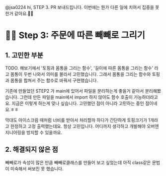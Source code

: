 @jsa0224
hi, STEP 3. PR 보내드립니다.
이번에는 뭔가 다른 일에 치여서 집중을 못 한거 같아요.😮‍💨

# 👨‍🔬 Step 3: 주문에 따른 빼빼로 그리기

## 1. 고민한 부분

TODO. 해보기에서 '토핑과 몸통을 그리는 함수', '길이에 따른 몸통을 그리는 함수' 라고 몸통이 두번 나와서 의미를 몰라서 고민했습니다. 그래서 몸통을 그리는 함수와 토핑과 몸통을 합쳐서 주는 함수로 바꿔서 구현했습니다.

기존에 만들었던 STEP2 가 main에 있어서 파일을 분리하는게 좋을거 같아서 분리해봤습니다. 그런데 만든 파일을 main에서 import 하지 않아도 함수 호출이 가능하더라고요. 지금은 이렇게 하는게 맞나 싶습니다. 고민했던 점이 아니라 고민하는 중인 점이네요.ㅎㅎ

막대도 아이스크림 때처럼 너비를 받아서 처리할까 하다가 간단하게 토핑크기가 1개라고 한정하고 고정 출력했는데요. 항상 고민입니다. 어디까지 생각하고 개발해야 오버엔지니어링을 방지할 수 있을까요.

## 2. 해결되지 않은 점

빼빼로가 속성이 많은 만큼 빼빼로클래스를 만들어 보고 싶었는데 아직 class같은 문법이 미숙해서 써보진 못 했습니다.
